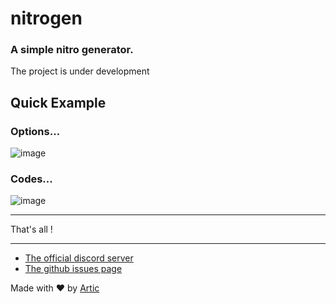 # nitrogen

### A simple nitro generator.

The project is under development

## Quick Example

### Options...
![image](https://user-images.githubusercontent.com/81034458/170288752-8fd5d37f-47e9-4719-aaac-391e76841185.png)

### Codes...
![image](https://user-images.githubusercontent.com/81034458/170288800-0895cfdd-aada-45d4-b153-55ec9716827e.png)

***

That's all !

***

- [The official discord server](https://discord.com/invite/h7YFnP45jv)
- [The github issues page](https://github.com/ArticOff/nitrogen/issues)

Made with ❤️ by [Artic](https://discord.com/users/855783629047988274)
